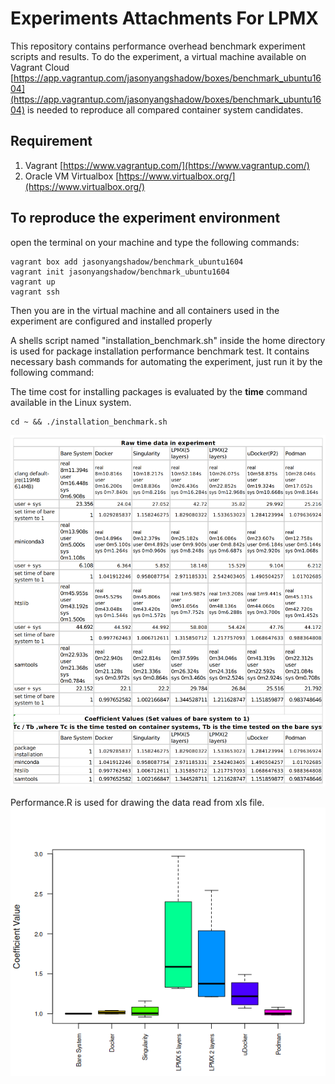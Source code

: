 # Experiments Attachments For LPMX
This repository contains performance overhead benchmark experiment scripts and results.
To do the experiment, a virtual machine available on Vagrant Cloud [https://app.vagrantup.com/jasonyangshadow/boxes/benchmark_ubuntu1604](https://app.vagrantup.com/jasonyangshadow/boxes/benchmark_ubuntu1604) is needed to reproduce all compared container system candidates. 

## Requirement
1. Vagrant [https://www.vagrantup.com/](https://www.vagrantup.com/)
2. Oracle VM Virtualbox [https://www.virtualbox.org/](https://www.virtualbox.org/)

## To reproduce the experiment environment
open the terminal on your machine and type the following commands:
```
vagrant box add jasonyangshadow/benchmark_ubuntu1604
vagrant init jasonyangshadow/benchmark_ubuntu1604 
vagrant up
vagrant ssh
```
Then you are in the virtual machine and all containers used in the experiment are configured and installed properly

A shells script named "installation_benchmark.sh" inside the home directory is used for package installation performance benchmark test. It contains necessary bash commands for automating the experiment, just run it by the following command:

The time cost for installing packages is evaluated by the **time** command available in the Linux system.
```
cd ~ && ./installation_benchmark.sh
```

![result](experiment_data.png)

Performance.R is used for drawing the data read from xls file.
![performance](performance.png)
